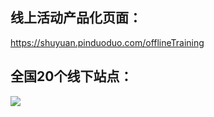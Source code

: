 ## 线上活动产品化页面：
https://shuyuan.pinduoduo.com/offlineTraining

## 全国20个线下站点：
![](https://commoncdn.yangkeduo.com/pdd_oms/2020-06-14/47de63db6bb99b032345e04efcd34a4f.png)
